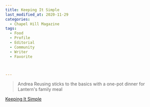 ```yaml
---
title: Keeping It Simple
last_modified_at: 2020-11-29
categories:
  - Chapel Hill Magazine
tags:
  - Food
  - Profile
  - Editorial 
  - Community
  - Writer
  - Favorite



---
```


> Andrea Reusing sticks to the basics with a one-pot dinner for Lantern's family meal

[Keeping It Simple](https://issuu.com/shannonmedia/docs/chmseptoct2016/63)
